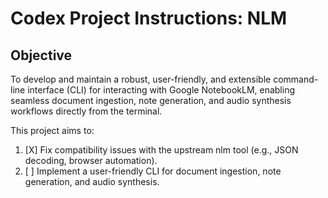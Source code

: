 # Codex Project Instructions: NLM 

## Objective

To develop and maintain a robust, user-friendly, and extensible command-line
interface (CLI) for interacting with Google NotebookLM, enabling seamless
document ingestion, note generation, and audio synthesis workflows directly from
the terminal.

This project aims to:

1. [X] Fix compatibility issues with the upstream nlm tool (e.g., JSON decoding, browser automation).
2. [ ] Implement a user-friendly CLI for document ingestion, note generation, and audio synthesis.


